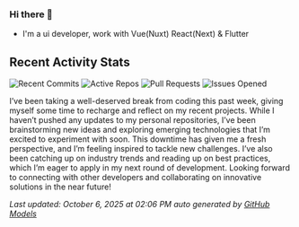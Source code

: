 ### Hi there 👋

- I'm a ui developer, work with Vue(Nuxt) React(Next) & Flutter

<!-- GITHUB_ACTIVITY_START -->

## Recent Activity Stats

![Recent Commits](https://img.shields.io/badge/Recent%20Commits-0-blue?style=flat&logoColor=white) ![Active Repos](https://img.shields.io/badge/Active%20Repos-0-green?style=flat&logoColor=white) ![Pull Requests](https://img.shields.io/badge/Pull%20Requests-0-orange?style=flat&logoColor=white) ![Issues Opened](https://img.shields.io/badge/Issues%20Opened-0-red?style=flat&logoColor=white)

I’ve been taking a well-deserved break from coding this past week, giving myself some time to recharge and reflect on my recent projects. While I haven’t pushed any updates to my personal repositories, I’ve been brainstorming new ideas and exploring emerging technologies that I’m excited to experiment with soon. This downtime has given me a fresh perspective, and I’m feeling inspired to tackle new challenges. I’ve also been catching up on industry trends and reading up on best practices, which I’m eager to apply in my next round of development. Looking forward to connecting with other developers and collaborating on innovative solutions in the near future!

*Last updated: October 6, 2025 at 02:06 PM auto generated by [GitHub Models](https://github.com/stonega/stonega)*

<!-- GITHUB_ACTIVITY_END -->
